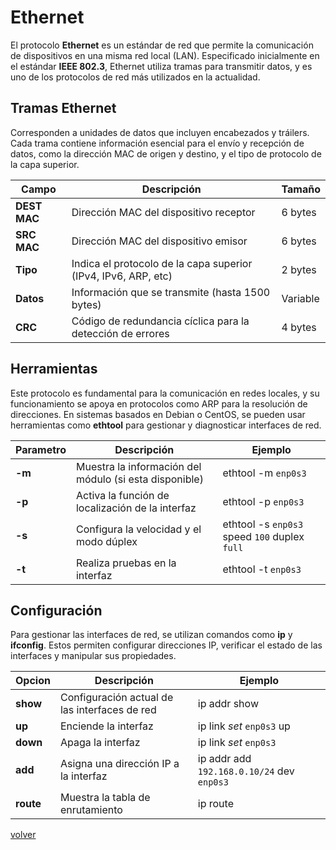 # Ethernet

El protocolo __Ethernet__ es un estándar de red que permite la comunicación de dispositivos en una misma red local (LAN). Especificado inicialmente en el estándar __IEEE 802.3__, Ethernet utiliza tramas para transmitir datos, y es uno de los protocolos de red más utilizados en la actualidad.

## Tramas Ethernet

Corresponden a unidades de datos que incluyen encabezados y tráilers. Cada trama contiene información esencial para el envío y recepción de datos, como la dirección MAC de origen y destino, y el tipo de protocolo de la capa superior.

| Campo | Descripción | Tamaño |
|--|--|--|
| __DEST MAC__ | Dirección MAC del dispositivo receptor | 6 bytes |
| __SRC MAC__ | Dirección MAC del dispositivo emisor | 6 bytes |
| __Tipo__ | Indica el protocolo de la capa superior (IPv4, IPv6, ARP, etc) | 2 bytes |
| __Datos__ | Información que se transmite (hasta 1500 bytes) | Variable |
| __CRC__ | Código de redundancia cíclica para la detección de errores | 4 bytes |

## Herramientas

Este protocolo es fundamental para la comunicación en redes locales, y su funcionamiento se apoya en protocolos como ARP para la resolución de direcciones. En sistemas basados en Debian o CentOS, se pueden usar herramientas como __ethtool__ para gestionar y diagnosticar interfaces de red.

| Parametro | Descripción | Ejemplo |
|-|-|-|
| __-m__ | Muestra la información del módulo (si esta disponible) | ethtool -m `enp0s3` |
| __-p__ | Activa la función de localización de la interfaz | ethtool -p `enp0s3` |
| __-s__ | Configura la velocidad y el modo dúplex | ethtool -s `enp0s3` speed `100` duplex `full` |
| __-t__ | Realiza pruebas en la interfaz | ethtool -t `enp0s3` |

## Configuración

Para gestionar las interfaces de red, se utilizan comandos como __ip__ y __ifconfig__. Estos permiten configurar direcciones IP, verificar el estado de las interfaces y manipular sus propiedades.

| Opcion | Descripción | Ejemplo
|-|-|-|
| __show__ | Configuración actual de las interfaces de red | ip addr show |
| __up__ | Enciende la interfaz | ip link _set_ `enp0s3` up |
| __down__ | Apaga la interfaz | ip link _set_ `enp0s3` |
| __add__ | Asigna una dirección IP a la interfaz | ip addr add `192.168.0.10/24` dev `enp0s3` |
| __route__ | Muestra la tabla de enrutamiento | ip route |

[volver](../readme.md)